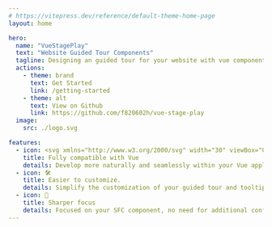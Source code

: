 ```yaml
---
# https://vitepress.dev/reference/default-theme-home-page
layout: home

hero:
  name: "VueStagePlay"
  text: "Website Guided Tour Components"
  tagline: Designing an guided tour for your website with vue components, much like directing a stage play
  actions:
    - theme: brand
      text: Get Started
      link: /getting-started
    - theme: alt
      text: View on Github
      link: https://github.com/f820602h/vue-stage-play
  image: 
    src: ./logo.svg

features:
  - icon: <svg xmlns="http://www.w3.org/2000/svg" width="30" viewBox="0 0 256 220.8"><path fill="#41B883" d="M204.8 0H256L128 220.8 0 0h97.92L128 51.2 157.44 0h47.36Z"/><path fill="#41B883" d="m0 0 128 220.8L256 0h-51.2L128 132.48 50.56 0H0Z"/><path fill="#35495E" d="M50.56 0 128 133.12 204.8 0h-47.36L128 51.2 97.92 0H50.56Z"/></svg>
    title: Fully compatible with Vue
    details: Develop more naturally and seamlessly within your Vue application.
  - icon: 🛠️
    title: Easier to customize.
    details: Simplify the customization of your guided tour and tooltip using slots and props.
  - icon: 🎯
    title: Sharper focus
    details: Focused on your SFC component, no need for additional configuration.
---
```


